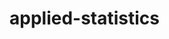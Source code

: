 # applied-statistics
<!-- Study of the practical use of statistical methods to collect, analyse, interpret, and present data in real-world contexts..
---

Requirements
